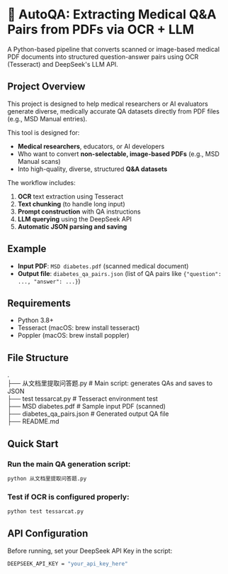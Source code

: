# 🧠 AutoQA: Extracting Medical Q&A Pairs from PDFs via OCR + LLM

A Python-based pipeline that converts scanned or image-based medical PDF documents into structured question-answer pairs using OCR (Tesseract) and DeepSeek's LLM API.

## Project Overview

This project is designed to help medical researchers or AI evaluators generate diverse, medically accurate QA datasets directly from PDF files (e.g., MSD Manual entries).

This tool is designed for:

- **Medical researchers**, educators, or AI developers  
- Who want to convert **non-selectable, image-based PDFs** (e.g., MSD Manual scans)  
- Into high-quality, diverse, structured **Q&A datasets**

The workflow includes:

1. **OCR** text extraction using Tesseract  
2. **Text chunking** (to handle long input)  
3. **Prompt construction** with QA instructions  
4. **LLM querying** using the DeepSeek API  
5. **Automatic JSON parsing and saving**

## Example

- **Input PDF**: `MSD diabetes.pdf` (scanned medical document)  
- **Output file**: `diabetes_qa_pairs.json` (list of QA pairs like `{"question": ..., "answer": ...}`)


## Requirements
- Python 3.8+
- Tesseract (macOS: brew install tesseract)
- Poppler (macOS: brew install poppler)

## File Structure   
.  
├── 从文档里提取问答题.py            # Main script: generates QAs and saves to JSON  
├── test tessarcat.py                # Tesseract environment test   
├── MSD diabetes.pdf                 # Sample input PDF (scanned)   
├── diabetes_qa_pairs.json          # Generated output QA file   
├── README.md   

## Quick Start

### Run the main QA generation script:
```bash
python 从文档里提取问答题.py
```
### Test if OCR is configured properly:
```bash
python test tessarcat.py
```
## API Configuration
Before running, set your DeepSeek API Key in the script:
```bash
DEEPSEEK_API_KEY = "your_api_key_here"
```

